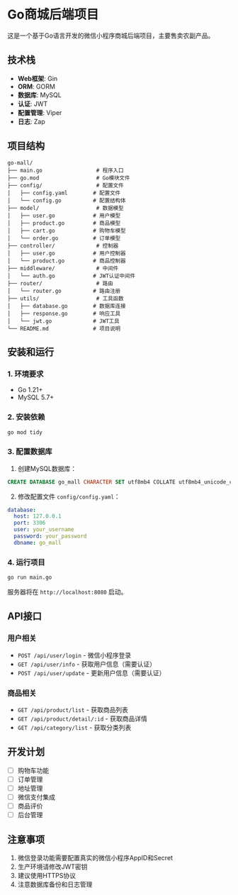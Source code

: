 # Go商城后端项目

这是一个基于Go语言开发的微信小程序商城后端项目，主要售卖农副产品。

## 技术栈

- **Web框架**: Gin
- **ORM**: GORM
- **数据库**: MySQL
- **认证**: JWT
- **配置管理**: Viper
- **日志**: Zap

## 项目结构

```
go-mall/
├── main.go                 # 程序入口
├── go.mod                  # Go模块文件
├── config/                 # 配置文件
│   ├── config.yaml        # 配置文件
│   └── config.go          # 配置结构体
├── model/                  # 数据模型
│   ├── user.go            # 用户模型
│   ├── product.go         # 商品模型
│   ├── cart.go            # 购物车模型
│   └── order.go           # 订单模型
├── controller/             # 控制器
│   ├── user.go            # 用户控制器
│   └── product.go         # 商品控制器
├── middleware/             # 中间件
│   └── auth.go            # JWT认证中间件
├── router/                 # 路由
│   └── router.go          # 路由注册
├── utils/                  # 工具函数
│   ├── database.go        # 数据库连接
│   ├── response.go        # 响应工具
│   └── jwt.go             # JWT工具
└── README.md              # 项目说明
```

## 安装和运行

### 1. 环境要求

- Go 1.21+
- MySQL 5.7+

### 2. 安装依赖

```bash
go mod tidy
```

### 3. 配置数据库

1. 创建MySQL数据库：
```sql
CREATE DATABASE go_mall CHARACTER SET utf8mb4 COLLATE utf8mb4_unicode_ci;
```

2. 修改配置文件 `config/config.yaml`：
```yaml
database:
  host: 127.0.0.1
  port: 3306
  user: your_username
  password: your_password
  dbname: go_mall
```

### 4. 运行项目

```bash
go run main.go
```

服务器将在 `http://localhost:8080` 启动。

## API接口

### 用户相关

- `POST /api/user/login` - 微信小程序登录
- `GET /api/user/info` - 获取用户信息（需要认证）
- `POST /api/user/update` - 更新用户信息（需要认证）

### 商品相关

- `GET /api/product/list` - 获取商品列表
- `GET /api/product/detail/:id` - 获取商品详情
- `GET /api/category/list` - 获取分类列表

## 开发计划

- [ ] 购物车功能
- [ ] 订单管理
- [ ] 地址管理
- [ ] 微信支付集成
- [ ] 商品评价
- [ ] 后台管理

## 注意事项

1. 微信登录功能需要配置真实的微信小程序AppID和Secret
2. 生产环境请修改JWT密钥
3. 建议使用HTTPS协议
4. 注意数据库备份和日志管理 
